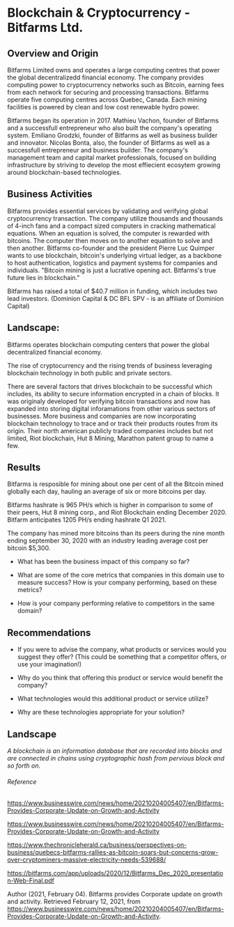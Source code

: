 # Blockchain & Cryptocurrency - Bitfarms Ltd.

## Overview and Origin

Bitfarms Limited owns and operates a large computing centres that power the global decentralizedd financial economy. The company provides computing power to cryptocurrency networks such as Bitcoin, earning fees from each network for securing and processing transactions. Bitfarms operate five computing centres across Quebec, Canada. Each mining facilities is powered by clean and low cost renewable hydro power. 

Bitfarms began its operation in 2017. Mathieu Vachon, founder of Bitfarms and a successfull entrepreneur who also built the company's operating system. Emiliano Grodzki, founder of Bitfarms as well as business builder and innovator. Nicolas Bonta, also, the founder of Bitfarms as well as a successfull entrepreneur and business builder. The company's management team and capital market professionals, focused on building infrastructure by striving to develop the most effiecient ecosytem growing around blockchain-based technologies. 


## Business Activities
 

Bitfarms provides essential services by validating and verifying global cryptocurrency transaction. The company utilize thousands and thousands of 4-inch fans and a compact sized computers in cracking mathematical equations. When an equation is solved, the computer is rewarded with bitcoins. The computer then moves on to another equation to solve and then another. Bitfarms co-founder and the president Pierre Luc Quimper wants to use blockchain, bitcoin's underlying virtual ledger, as a backbone to host authentication, logistics and payment systems for companies and individuals. "Bitcoin mining is just a lucrative opening act. Bitfarms's true future lies in blockchain."

Bitfarms has raised a total of $40.7 million in funding, which includes two lead investors. (Dominion Capital & DC BFL SPV - is an affiliate of Dominion Capital)




## Landscape:


Bitfarms operates blockchain computing centers that power the global decentralized financial economy.

The rise of cryptocurrency and the rising trends of business leveraging blockchain technology in both public and private sectors. 

There are several factors that drives blockchain to be successful which includes, its ability to secure information encrypted in a chain of blocks. It was originaly developed for verifying bitcoin transactions and now has expanded into storing digital inforamations from other various sectors of businesses. More business and companies are now incorporating blockchain technology to trace and or track their products  routes from its origin.  Their north american publicly traded companies includes but not limited, Riot blockchain, Hut 8 Mining, Marathon patent group to name a few. 


## Results


Bitfarms is resposible for mining about one per cent of all the Bitcoin mined globally each day, hauling an average of six or more bitcoins per day. 

Bitfarms hashrate is 965 PH/s which is higher in comparison to some of their peers, Hut 8 mining corp., and Riot Blockchain ending December 2020. Bitfarm anticipates 1205 PH/s ending hashrate Q1 2021. 

The company has mined more bitcoins than its peers during the nine month ending september 30, 2020 with an industry leading average cost per bitcoin $5,300.


* What has been the business impact of this company so far?

* What are some of the core metrics that companies in this domain use to measure success? How is your company performing, based on these metrics?

* How is your company performing relative to competitors in the same domain?

## Recommendations



* If you were to advise the company, what products or services would you suggest they offer? (This could be something that a competitor offers, or use your imagination!)

* Why do you think that offering this product or service would benefit the company?

* What technologies would this additional product or service utilize?

* Why are these technologies appropriate for your solution?







## Landscape 

*A blockchain is an information database that are recorded into blocks and are connected in chains using cryptographic hash from pervious block and so forth on.*




###### Reference


https://www.businesswire.com/news/home/20210204005407/en/Bitfarms-Provides-Corporate-Update-on-Growth-and-Activity


https://www.businesswire.com/news/home/20210204005407/en/Bitfarms-Provides-Corporate-Update-on-Growth-and-Activity

https://www.thechronicleherald.ca/business/perspectives-on-business/quebecs-bitfarms-rallies-as-bitcoin-soars-but-concerns-grow-over-cryptominers-massive-electricity-needs-539688/



https://bitfarms.com/app/uploads/2020/12/Bitfarms_Dec_2020_presentation-Web-Final.pdf



Author (2021, February 04). Bitfarms provides Corporate update on growth and activity. Retrieved February 12, 2021, from https://www.businesswire.com/news/home/20210204005407/en/Bitfarms-Provides-Corporate-Update-on-Growth-and-Activity.
